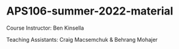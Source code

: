 # APS106-summer-2022-material
Course Instructor: Ben Kinsella

Teaching Assistants: Craig Macsemchuk & Behrang Mohajer
